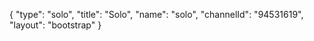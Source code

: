 {
    "type": "solo",
    "title": "Solo",
    "name": "solo",
    "channelId": "94531619",
    "layout": "bootstrap"
}